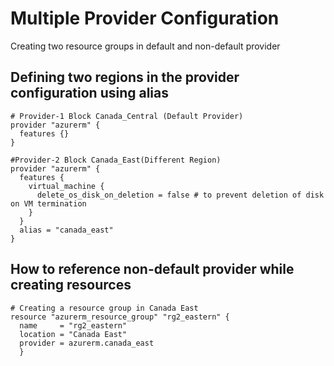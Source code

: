 # Multiple Provider Configuration
Creating two resource groups in default and non-default provider

## Defining two regions in the provider configuration using alias
```t
# Provider-1 Block Canada_Central (Default Provider)
provider "azurerm" {
  features {}
}

#Provider-2 Block Canada_East(Different Region)
provider "azurerm" {
  features {
    virtual_machine {
      delete_os_disk_on_deletion = false # to prevent deletion of disk on VM termination 
    }
  }
  alias = "canada_east"
}
```
## How to reference non-default provider while creating resources
```t
# Creating a resource group in Canada East
resource "azurerm_resource_group" "rg2_eastern" {
  name     = "rg2_eastern"
  location = "Canada East"
  provider = azurerm.canada_east
  }
  ```

